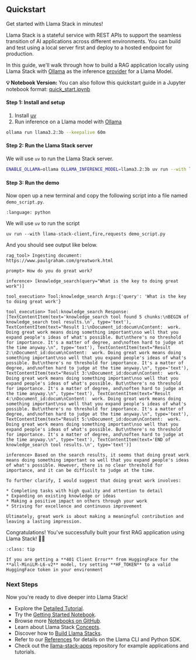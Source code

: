 ## Quickstart

Get started with Llama Stack in minutes!

Llama Stack is a stateful service with REST APIs to support the seamless transition of AI applications across different
environments. You can build and test using a local server first and deploy to a hosted endpoint for production.

In this guide, we'll walk through how to build a RAG application locally using Llama Stack with [Ollama](https://ollama.com/)
as the inference [provider](../providers/inference/index) for a Llama Model.

**💡 Notebook Version:** You can also follow this quickstart guide in a Jupyter notebook format: [quick_start.ipynb](https://github.com/meta-llama/llama-stack/blob/main/docs/quick_start.ipynb)

#### Step 1: Install and setup
1. Install [uv](https://docs.astral.sh/uv/)
2. Run inference on a Llama model with [Ollama](https://ollama.com/download)
```bash
ollama run llama3.2:3b --keepalive 60m
```
#### Step 2: Run the Llama Stack server
We will use `uv` to run the Llama Stack server.
```bash
ENABLE_OLLAMA=ollama OLLAMA_INFERENCE_MODEL=llama3.2:3b uv run --with llama-stack llama stack build --template starter --image-type venv --run
```
#### Step 3: Run the demo
Now open up a new terminal and copy the following script into a file named `demo_script.py`.

```{literalinclude} ./demo_script.py
:language: python
```
We will use `uv` to run the script
```
uv run --with llama-stack-client,fire,requests demo_script.py
```
And you should see output like below.
```
rag_tool> Ingesting document: https://www.paulgraham.com/greatwork.html

prompt> How do you do great work?

inference> [knowledge_search(query="What is the key to doing great work")]

tool_execution> Tool:knowledge_search Args:{'query': 'What is the key to doing great work'}

tool_execution> Tool:knowledge_search Response:[TextContentItem(text='knowledge_search tool found 5 chunks:\nBEGIN of knowledge_search tool results.\n', type='text'), TextContentItem(text="Result 1:\nDocument_id:docum\nContent:  work. Doing great work means doing something important\nso well that you expand people's ideas of what's possible. But\nthere's no threshold for importance. It's a matter of degree, and\noften hard to judge at the time anyway.\n", type='text'), TextContentItem(text="Result 2:\nDocument_id:docum\nContent:  work. Doing great work means doing something important\nso well that you expand people's ideas of what's possible. But\nthere's no threshold for importance. It's a matter of degree, and\noften hard to judge at the time anyway.\n", type='text'), TextContentItem(text="Result 3:\nDocument_id:docum\nContent:  work. Doing great work means doing something important\nso well that you expand people's ideas of what's possible. But\nthere's no threshold for importance. It's a matter of degree, and\noften hard to judge at the time anyway.\n", type='text'), TextContentItem(text="Result 4:\nDocument_id:docum\nContent:  work. Doing great work means doing something important\nso well that you expand people's ideas of what's possible. But\nthere's no threshold for importance. It's a matter of degree, and\noften hard to judge at the time anyway.\n", type='text'), TextContentItem(text="Result 5:\nDocument_id:docum\nContent:  work. Doing great work means doing something important\nso well that you expand people's ideas of what's possible. But\nthere's no threshold for importance. It's a matter of degree, and\noften hard to judge at the time anyway.\n", type='text'), TextContentItem(text='END of knowledge_search tool results.\n', type='text')]

inference> Based on the search results, it seems that doing great work means doing something important so well that you expand people's ideas of what's possible. However, there is no clear threshold for importance, and it can be difficult to judge at the time.

To further clarify, I would suggest that doing great work involves:

* Completing tasks with high quality and attention to detail
* Expanding on existing knowledge or ideas
* Making a positive impact on others through your work
* Striving for excellence and continuous improvement

Ultimately, great work is about making a meaningful contribution and leaving a lasting impression.
```
Congratulations! You've successfully built your first RAG application using Llama Stack! 🎉🥳

```{admonition} HuggingFace access
:class: tip

If you are getting a **401 Client Error** from HuggingFace for the **all-MiniLM-L6-v2** model, try setting **HF_TOKEN** to a valid HuggingFace token in your environment
```

### Next Steps

Now you're ready to dive deeper into Llama Stack!
- Explore the [Detailed Tutorial](./detailed_tutorial.md).
- Try the [Getting Started Notebook](https://github.com/meta-llama/llama-stack/blob/main/docs/getting_started.ipynb).
- Browse more [Notebooks on GitHub](https://github.com/meta-llama/llama-stack/tree/main/docs/notebooks).
- Learn about Llama Stack [Concepts](../concepts/index.md).
- Discover how to [Build Llama Stacks](../distributions/index.md).
- Refer to our [References](../references/index.md) for details on the Llama CLI and Python SDK.
- Check out the [llama-stack-apps](https://github.com/meta-llama/llama-stack-apps/tree/main/examples) repository for example applications and tutorials.
